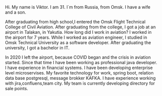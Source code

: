 Hi. My name is Viktor. I am 31. I`m from Russia, from Omsk. I have a wife and a son.

After graduating from high school,I entered the Omsk Flight Technical College of Civil Aviation.
After graduating from the college, I got a job at an airport in Talakan, in Yakutia.
How long did I work in aviation? I worked in the airport for 7 years.
While I worked as aviation engineer, I studied in Omsk Technical University as a software developer.
After graduating the university, I got a bachelor in IT.

In 2020 I left the airport, because COVID began and the crisis in aviation started.
Since that time I have been working as professional java developer. I have experience in financial systems. I have been
developing enterprise level microservises.
My favorite technology for work, spring boot, relation data base postgresql, message brokker KAFKA. I have experience
working with jira,confluens,team city.
My team is currently developing directory for sale points.
